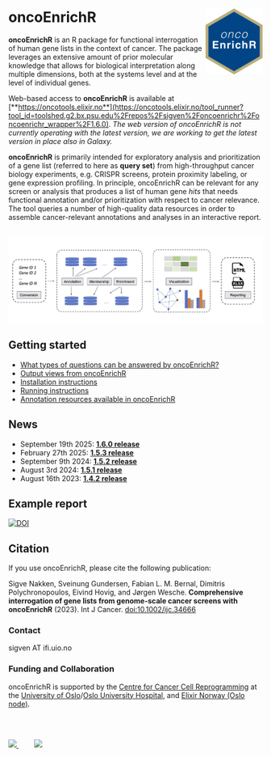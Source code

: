 # oncoEnrichR <a href="https://sigven.github.io/oncoEnrichR/"><img src="man/figures/logo.png" align="right" height="130" width="113"/></a>

**oncoEnrichR** is an R package for functional interrogation of human gene lists
in the context of cancer. The package leverages an extensive amount of prior 
molecular knowledge that allows for biological interpretation along 
multiple dimensions, both at the systems level and at the level of individual genes.

Web-based access to **oncoEnrichR** is available at 
[**https://oncotools.elixir.no**](https://oncotools.elixir.no/tool_runner?tool_id=toolshed.g2.bx.psu.edu%2Frepos%2Fsigven%2Foncoenrichr%2Foncoenrichr_wrapper%2F1.6.0). 
_The web version of oncoEnrichR is not currently operating with the latest version, 
we are working to get the latest version in place also in Galaxy._

**oncoEnrichR** is primarily intended for exploratory analysis and prioritization 
of a gene list (referred to here as **query set**) from high-throughput cancer 
biology experiments, e.g. CRISPR screens, protein proximity labeling, or gene 
expression profiling. In principle, oncoEnrichR can be relevant for any screen 
or analysis that produces a list of human gene _hits_ that needs functional
annotation and/or prioritization with respect to cancer relevance. The tool 
queries a number of high-quality data resources in order to assemble 
cancer-relevant annotations and analyses in an interactive report.

<br>

<img src="man/figures/oncoenrichr_overview.png" align="center" border="0"/>

## Getting started

-   [What types of questions can be answered by oncoEnrichR?](https://sigven.github.io/oncoEnrichR/index.html#questions-addressed-by-oncoenrichr)
-   [Output views from oncoEnrichR](https://sigven.github.io/oncoEnrichR/articles/output.html)
-   [Installation instructions](https://sigven.github.io/oncoEnrichR/articles/installation.html)
-   [Running instructions](https://sigven.github.io/oncoEnrichR/articles/running.html)
-   [Annotation resources available in oncoEnrichR](https://sigven.github.io/oncoEnrichR/articles/annotation_resources.html)

## News

-   September 19th 2025: [**1.6.0 release**](https://sigven.github.io/oncoEnrichR/articles/CHANGELOG.html#version-1-6-0)
-   February 27th 2025: [**1.5.3 release**](https://sigven.github.io/oncoEnrichR/articles/CHANGELOG.html#version-1-5-3)
-   September 9th 2024: [**1.5.2 release**](https://sigven.github.io/oncoEnrichR/articles/CHANGELOG.html#version-1-5-2)
-   August 3rd 2024: [**1.5.1 release**](https://sigven.github.io/oncoEnrichR/articles/CHANGELOG.html#version-1-5-1)
-   August 16th 2023: [**1.4.2 release**](https://sigven.github.io/oncoEnrichR/articles/CHANGELOG.html#version-1-4-2)

## Example report

<a href="https://doi.org/10.5281/zenodo.17158614"><img src="https://zenodo.org/badge/DOI/10.5281/zenodo.17158614.svg" alt="DOI"/></a>

## Citation

If you use oncoEnrichR, please cite the following publication:

Sigve Nakken, Sveinung Gundersen, Fabian L. M. Bernal, Dimitris Polychronopoulos, Eivind Hovig, and Jørgen Wesche. **Comprehensive interrogation of gene lists from genome-scale cancer screens with oncoEnrichR** (2023). Int J Cancer. [doi:10.1002/ijc.34666](https://doi.org/10.1002/ijc.34666)

### Contact

sigven AT ifi.uio.no

### Funding and Collaboration

oncoEnrichR is supported by the [Centre for Cancer Cell Reprogramming](https://www.med.uio.no/cancell/english/) at the [University of Oslo](https://www.uio.no)/[Oslo University Hospital](https://radium.no), and [Elixir Norway (Oslo node)](https://elixir.no/organization/organisation/elixir-uio).

<br> <br>

<p float="left">
  <a href="https://www.med.uio.no/cancell/english/">
     <img src="man/figures/can-cell.png" width="150" >
  </a>
  &nbsp;&nbsp;&nbsp;&nbsp;&nbsp;&nbsp;&nbsp;
  <a href="https://elixir.no/organization/organisation/elixir-uio">
     <img src="man/figures/elixir_norway.png" width="200" />
  </a>
</p>
